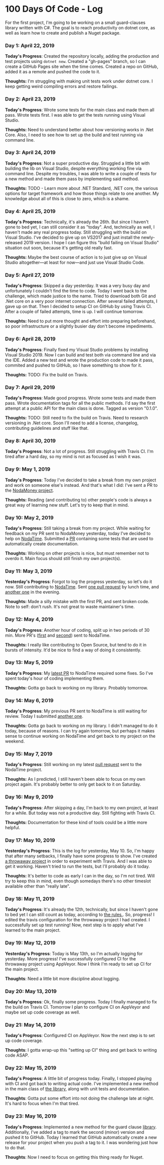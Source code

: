 # 100 Days Of Code - Log

For the first project, I'm going to be working on a small guard-clauses library written with C#. The goal is to reach productivity on dotnet core, as well as learn how to create and publish a Nuget package.

### Day 1: April 22, 2019

**Today's Progress**: Created the repository locally, adding the production and test projects using `dotnet new`. Created a "gh-pages" branch, so I can create a GitHub Pages site when the time comes. Created a repo on GitHub, added it as a remote and pushed the code to it.

**Thoughts:** I'm struggling with making unit tests work under dotnet core. I keep getting weird compiling errors and restore failings.

### Day 2: April 23, 2019

**Today's Progress**: Wrote some tests for the main class and made them all pass. Wrote tests first. I was able to get the tests running using Visual Studio.

**Thoughts:** Need to understand better about how versioning works in .Net Core. Also, I need to see how to set up the build and test running via command line.

### Day 3: April 24, 2019

**Today's Progress**: Not a super productive day. Struggled a little bit with building the lib on Visual Studio, despite everything working fine via command line. Despite my troubles, I was able to write a couple of tests for a new method and made them pass by implementing said method.

**Thoughts:** TODO - Learn more about .NET Standard, .NET core, the various options for target framework and how those things relate to one another. My knowledge about all of this is close to zero, which is a shame.

### Day 4: April 25, 2019

**Today's Progress**: Technically, it's already the 26th. But since I haven't gone to bed yet, I can still consider it as "today". And, technically as well, I haven't made any real progress today. Still struggling with the build on Visual Studio. I've decided to give up on VS2017 and just install the newly-released 2019 version. I hope I can figure this "build failing on Visual Studio" situation out soon, because it's getting old really fast.

**Thoughts:** Maybe the best course of action is to just give up on Visual Studio altogether—at least for now—and just use Visual Studio Code.

### Day 5: April 27, 2019

**Today's Progress**: Skipped a day yesterday. It was a very busy day and unfortunately I couldn't find the time to code. Today I went back to the challenge, which made justice to the name. Tried to download both Git and .Net core on a very poor internet connection. After several failed attempts, I gave up on that. Then I decided to setup CI on GitHub by using Travis CI. After a couple of failed attempts, time is up. I will continue tomorrow.

**Thoughts:** Need to put more thought and effort into preparing beforehand, so poor infrastructure or a slightly busier day don't become impediments.

### Day 6: April 28, 2019

**Today's Progress**: Finally fixed my Visual Studio problems by installing Visual Studio 2019. Now I can build and test both via command line and via the IDE. Added a new test and wrote the production code to made it pass, commited and pushed to GitHub, so I have something to show for it.

**Thoughts:** TODO: Fix the build on Travis.

### Day 7: April 29, 2019

**Today's Progress**: Made good progress. Wrote some tests and made them pass. Wrote documentation tags for all the public methods. I'd say the first attempt at a public API for the main class is done. Tagged as version "0.1.0".

**Thoughts:** TODO: Still need to fix the build on Travis. Need to research versioning in .Net core. Soon I'll need to add a license, changelog, contributing guidelines and stuff like that.

### Day 8: April 30, 2019

**Today's Progress**: Not a lot of progress. Still struggling with Travis CI. I'm tired after a hard day, so my mind is not as focused as I wish it was.

### Day 9: May 1, 2019

**Today's Progress**: Today I've decided to take a break from my own project and work on someone else's instead. And that's what I did: I've sent a PR to the [NodaMoney project](https://github.com/remyvd/NodaMoney).

**Thoughts:** Reading (and contributing to) other people's code is always a great way of learning new stuff. Let's try to keep that in mind.

### Day 10: May 2, 2019

**Today's Progress**: Still taking a break from my project. While waiting for feedback on my PR sent to NodaMoney yesterday, today I've decided to help on [NodaTime](https://github.com/nodatime/nodatime). Submitted a [PR](https://github.com/nodatime/nodatime/pull/1368) containing some tests that are used to automatically create documentation.

**Thoughts:** Working on other projects is nice, but must remember not to overdo it. Main focus should still finish my own project(s).

### Day 11: May 3, 2019

**Yesterday's Progress**: Forgot to log the progress yesterday, so let's do it now. Still contributing to [NodaTime](https://github.com/nodatime/nodatime). Sent [one pull request](https://github.com/nodatime/nodatime/pull/1369) by lunch time, and [another one](https://github.com/nodatime/nodatime/pull/1373) in the evening.

**Thoughts:** Made a silly mistake with the first PR, and sent broken code. Note to self: don't rush. It's not great to waste maintainer's time.

### Day 12: May 4, 2019

**Today's Progress**: Another hour of coding, split up in two periods of 30 min. More PR's ([first](https://github.com/nodatime/nodatime/pull/1375) and [second](https://github.com/nodatime/nodatime/pull/1376)) sent to NodaTime.

**Thoughts:** I really like contributing to Open Source, but tend to do it in bursts of intensity. It'd be nice to find a way of doing it consistently.

### Day 13: May 5, 2019

**Today's Progress**: My [latest PR](https://github.com/nodatime/nodatime/pull/1375) to NodaTime required some fixes. So I've spent today's hour of coding implementing them.

**Thoughts:** Gotta go back to working on my library. Probably tomorrow.

### Day 14: May 6, 2019

**Today's Progress**: My previous PR sent to NodaTime is still waiting for review. Today I submitted [another one](https://github.com/nodatime/nodatime/pull/1377).

**Thoughts:** Gotta go back to working on my library. I didn't managed to do it today, because of reasons. I can try again tomorrow, but perhaps it makes sense to continue working on NodaTime and get back to my project on the weekend.

### Day 15: May 7, 2019

**Today's Progress**: Still working on my latest [pull request](https://github.com/nodatime/nodatime/pull/1377) sent to the NodaTime project.

**Thoughts:** As I predicted, I still haven't been able to focus on my own project again. It's probably better to only get back to it on Saturday.

### Day 16: May 9, 2019

**Today's Progress**: After skipping a day, I'm back to my own project, at least for a while. But today was not a productive day. Still fighting with Travis CI.

**Thoughts:** Documentation for these kind of tools could be a little more helpful.  

### Day 17: May 10, 2019

**Yesterday's Progress**: This is the log for yesterday, May 10. So, I'm happy that after many setbacks, I finally have some progress to show. I've created [a throwaway project](https://github.com/carlosschults/ci-demo) in order to experiment with Travis. And I was able to get it working. Haven't tried to run the tests, but I'll probably do it today.

**Thoughts:** It's better to code as early I can in the day, so I'm not tired. Will try to keep this in mind, even though somedays there's no other timeslot available other than "really late".

### Day 18: May 11, 2019

**Today's Progress**: It's already the 12th, technically, but since I haven't gone to bed yet I can still count as today, according to [the rules.](https://www.100daysofcode.com/faq/). So, progress! I edited the travis configuration for the throwaway project I had created. I successfully set up test running! Now, next step is to apply what I've learned to the main project.

### Day 19: May 12, 2019

**Yesterday's Progress**: Today is May 13th, so I'm actually logging for yesterday. More progress! I've successfully configured CI for the throwaway project using AppVeyor. Now I think I'm ready to set up CI for the main project.

**Thoughts**: Need a little bit more discipline about logging.

### Day 20: May 13, 2019

**Today's Progress**: Ok, finally some progress. Today I finally managed to fix the build on Travis CI. Tomorrow I plan to configure CI on AppVeyor and maybe set up code coverage as well.

### Day 21: May 14, 2019

**Today's Progress**: Configured CI on AppVeyor. Now the next step is to set up code coverage.

**Thoughts**: I gotta wrap-up this "setting up CI" thing and get back to writing code ASAP.

### Day 22: May 15, 2019

**Today's Progress**: A little bit of progress today. Finally, I stopped playing with CI and got back to writing actual code. I've implemented a new method in the main class of [the library](https://github.com/carlosschults/nshield), along with unit tests and documentation.

**Thoughts**: Gotta put some effort into not doing the challenge late at night. It's hard to focus when I'm that tired.

### Day 23: May 16, 2019

**Today's Progress**: Implemented a new method for the guard clause [library](https://github.com/carlosschults/nshield). Additionally, I've added a tag to mark the second (minor) version and pushed it to GitHub. Today I learned that GitHub automatically create a new release for your project when you push a tag to it. I was wondering just how to do that.

**Thoughts**: Now I need to focus on getting this thing ready for Nuget.
